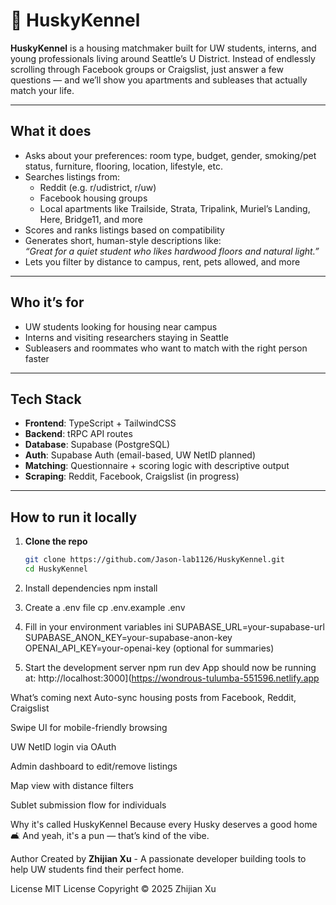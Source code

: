 # 🐾 HuskyKennel

**HuskyKennel** is a housing matchmaker built for UW students, interns, and young professionals living around Seattle’s U District. Instead of endlessly scrolling through Facebook groups or Craigslist, just answer a few questions — and we’ll show you apartments and subleases that actually match your life.

---

## What it does

- Asks about your preferences: room type, budget, gender, smoking/pet status, furniture, flooring, location, lifestyle, etc.
- Searches listings from:
  - Reddit (e.g. r/udistrict, r/uw)
  - Facebook housing groups
  - Local apartments like Trailside, Strata, Tripalink, Muriel’s Landing, Here, Bridge11, and more
- Scores and ranks listings based on compatibility
- Generates short, human-style descriptions like:  
  _“Great for a quiet student who likes hardwood floors and natural light.”_
- Lets you filter by distance to campus, rent, pets allowed, and more

---

## Who it’s for

- UW students looking for housing near campus  
- Interns and visiting researchers staying in Seattle  
- Subleasers and roommates who want to match with the right person faster  

---

## Tech Stack

- **Frontend**: TypeScript + TailwindCSS  
- **Backend**: tRPC API routes  
- **Database**: Supabase (PostgreSQL)  
- **Auth**: Supabase Auth (email-based, UW NetID planned)  
- **Matching**: Questionnaire + scoring logic with descriptive output  
- **Scraping**: Reddit, Facebook, Craigslist (in progress)  

---

## How to run it locally

1. **Clone the repo**
   ```bash
   git clone https://github.com/Jason-lab1126/HuskyKennel.git
   cd HuskyKennel
   
2. Install dependencies
npm install

3. Create a .env file
cp .env.example .env

4. Fill in your environment variables
ini
SUPABASE_URL=your-supabase-url
SUPABASE_ANON_KEY=your-supabase-anon-key
OPENAI_API_KEY=your-openai-key (optional for summaries)

5. Start the development server
npm run dev
App should now be running at:
http://localhost:3000](https://wondrous-tulumba-551596.netlify.app

What’s coming next
 Auto-sync housing posts from Facebook, Reddit, Craigslist

 Swipe UI for mobile-friendly browsing

 UW NetID login via OAuth

 Admin dashboard to edit/remove listings

 Map view with distance filters

 Sublet submission flow for individuals

Why it's called HuskyKennel
Because every Husky deserves a good home 🛋️
And yeah, it's a pun — that’s kind of the vibe.

Author
Created by **Zhijian Xu** - A passionate developer building tools to help UW students find their perfect home.

License
MIT License
Copyright © 2025 Zhijian Xu
